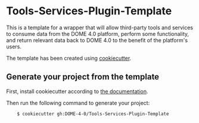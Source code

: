 # Tools-Services-Plugin-Template
This is a template for a wrapper that will allow third-party tools and services
to consume data from the DOME 4.0 platform, perform some functionality, and return 
relevant data back to DOME 4.0 to the benefit of the platform's users. 

The template has been created using [cookiecutter](https://github.com/cookiecutter/cookiecutter). 

## Generate your project from the template
First, install cookiecutter according to [the documentation](https://cookiecutter.readthedocs.io/en/latest/installation.html).

Then run the following command to generate your project:
```
    $ cookiecutter gh:DOME-4-0/Tools-Services-Plugin-Template
```
